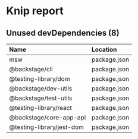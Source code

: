 # Knip report

## Unused devDependencies (8)

| Name                      | Location     |
|:--------------------------|:-------------|
| msw                       | package.json |
| @backstage/cli            | package.json |
| @testing-library/dom      | package.json |
| @backstage/dev-utils      | package.json |
| @backstage/test-utils     | package.json |
| @testing-library/react    | package.json |
| @backstage/core-app-api   | package.json |
| @testing-library/jest-dom | package.json |

